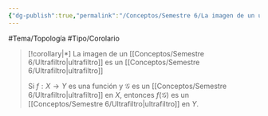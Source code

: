 ```yaml
---
{"dg-publish":true,"permalink":"/Conceptos/Semestre 6/La imagen de un ultrafiltro es un ultrafiltro/"}
---
```


#Tema/Topología  #Tipo/Corolario 

> [!corollary|*] La imagen de un [[Conceptos/Semestre 6/Ultrafiltro\|ultrafiltro]] es un [[Conceptos/Semestre 6/Ultrafiltro\|ultrafiltro]]
> 
> Si ${} f:X \to Y {}$ es una función y ${} \mathcal{G} {}$ es un [[Conceptos/Semestre 6/Ultrafiltro\|ultrafiltro]] en ${} X {}$, entonces ${} f(\mathcal{G}) {}$ es un [[Conceptos/Semestre 6/Ultrafiltro\|ultrafiltro]] en ${} Y {}$.
>